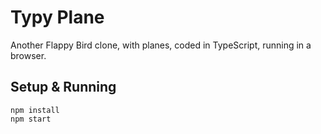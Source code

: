 Typy Plane
==========

Another Flappy Bird clone, with planes, coded in TypeScript, running in a
browser.

## Setup & Running

    npm install
    npm start
